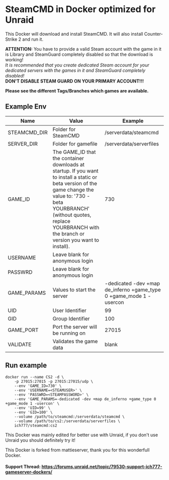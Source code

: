 # SteamCMD in Docker optimized for Unraid
This Docker will download and install SteamCMD. It will also install Counter-Strike 2 and run it.

**ATTENTION:** You have to provide a valid Steam account with the game in it is Library and SteamGuard completely disabled so that the download is working!  
_It is recommended that you create dedicated Steam account for your dedicated servers with the games in it and SteamGuard completely disabled!_  
**DON'T DISABLE STEAM GUARD ON YOUR PRIMARY ACCOUNT!!!**

**Please see the different Tags/Branches which games are available.**

## Example Env
| Name | Value | Example |
| --- | --- | --- |
| STEAMCMD_DIR | Folder for SteamCMD | /serverdata/steamcmd |
| SERVER_DIR | Folder for gamefile | /serverdata/serverfiles |
| GAME_ID | The GAME_ID that the container downloads at startup. If you want to install a static or beta version of the game change the value to: '730 -beta YOURBRANCH' (without quotes, replace YOURBRANCH with the branch or version you want to install). | 730 |
| USERNAME | Leave blank for anonymous login | <STEAMUSER> |
| PASSWRD | Leave blank for anonymous login | <STEAMPASSWORD> |
| GAME_PARAMS | Values to start the server | -dedicated -dev +map de_inferno +game_type 0 +game_mode 1 -usercon |
| UID | User Identifier | 99 |
| GID | Group Identifier | 100 |
| GAME_PORT | Port the server will be running on | 27015 |
| VALIDATE | Validates the game data | blank |

## Run example
```
docker run --name CS2 -d \
	-p 27015:27015 -p 27015:27015/udp \
	--env 'GAME_ID=730' \
	--env 'USERNAME=<STEAMUSER>' \
	--env 'PASSWRD=<STEAMPASSWORD>' \
	--env 'GAME_PARAMS=-dedicated -dev +map de_inferno +game_type 0 +game_mode 1 -usercon' \
	--env 'UID=99' \
	--env 'GID=100' \
	--volume /path/to/steamcmd:/serverdata/steamcmd \
	--volume /path/to/cs2:/serverdata/serverfiles \
	ich777/steamcmd:cs2
```

This Docker was mainly edited for better use with Unraid, if you don't use Unraid you should definitely try it!

This Docker is forked from mattieserver, thank you for this wonderfull Docker.

#### Support Thread: https://forums.unraid.net/topic/79530-support-ich777-gameserver-dockers/